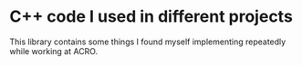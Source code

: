 # C++ code I used in different projects

This library contains some things I found myself implementing repeatedly while working at ACRO.
